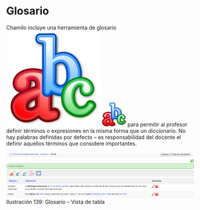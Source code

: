 # Glosario

Chamilo incluye una herramienta de glosario ![](../../.gitbook/assets/graphics232%20%282%29.svg)![](../../.gitbook/assets/graphics232%20%284%29.png) para permitir al profesor definir términos o expresiones en la misma forma que un diccionario. No hay palabras definidas por defecto – es responsabilidad del docente el definir aquellos términos que considere importantes.

![](../../.gitbook/assets/graficos119%20%282%29.png)Ilustración 139: Glosario – Vista de tabla

